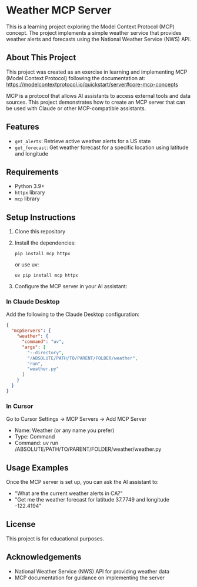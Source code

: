 # Weather MCP Server

This is a learning project exploring the Model Context Protocol (MCP) concept. The project implements a simple weather service that provides weather alerts and forecasts using the National Weather Service (NWS) API.

## About This Project

This project was created as an exercise in learning and implementing MCP (Model Context Protocol) following the documentation at:
https://modelcontextprotocol.io/quickstart/server#core-mcp-concepts

MCP is a protocol that allows AI assistants to access external tools and data sources. This project demonstrates how to create an MCP server that can be used with Claude or other MCP-compatible assistants.

## Features

- `get_alerts`: Retrieve active weather alerts for a US state
- `get_forecast`: Get weather forecast for a specific location using latitude and longitude

## Requirements

- Python 3.9+
- `httpx` library
- `mcp` library

## Setup Instructions

1. Clone this repository
2. Install the dependencies:

   ```
   pip install mcp httpx
   ```

   or use uv:

   ```
   uv pip install mcp httpx
   ```

3. Configure the MCP server in your AI assistant:

### In Claude Desktop

Add the following to the Claude Desktop configuration:

```json
{
  "mcpServers": {
    "weather": {
      "command": "uv",
      "args": [
        "--directory",
        "/ABSOLUTE/PATH/TO/PARENT/FOLDER/weather",
        "run",
        "weather.py"
      ]
    }
  }
}
```

### In Cursor

Go to Cursor Settings -> MCP Servers -> Add MCP Server

- Name: Weather (or any name you prefer)
- Type: Command
- Command: uv run /ABSOLUTE/PATH/TO/PARENT/FOLDER/weather/weather.py

## Usage Examples

Once the MCP server is set up, you can ask the AI assistant to:

- "What are the current weather alerts in CA?"
- "Get me the weather forecast for latitude 37.7749 and longitude -122.4194"

## License

This project is for educational purposes.

## Acknowledgements

- National Weather Service (NWS) API for providing weather data
- MCP documentation for guidance on implementing the server

